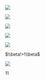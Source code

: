 ![](https://www.nta.go.jp/tmp/9203c526-0c5c-4d21-ab27-c6a0133bdf70/images/3795d15ec4c9f02ca2e103fbf36b0b54d08915d887b41c8b37c9cbce1da2c8d5.jpg)

![](https://www.nta.go.jp/tmp/9203c526-0c5c-4d21-ab27-c6a0133bdf70/images/bd34112003f85fd425eea8d481c3adf05d889a14616c3fa7c5580f46c5f12079.jpg)

![](https://www.nta.go.jp/tmp/9203c526-0c5c-4d21-ab27-c6a0133bdf70/images/790f01b082737e593e62a7ba317ac1962bf57430594ae4e54ef2e15fe28cf25d.jpg)

![](https://www.nta.go.jp/tmp/9203c526-0c5c-4d21-ab27-c6a0133bdf70/images/1e78a73d9405124c8d43566e9cbfbad7b1dea113aacf816c7e931b67ae72474a.jpg)

![](https://www.nta.go.jp/tmp/9203c526-0c5c-4d21-ab27-c6a0133bdf70/images/f4b90c4920715611a8e6fbd9c63f69580fa62f253a16a99754cafb87291c34cd.jpg)

$\\beta!>!\\beta$

![](https://www.nta.go.jp/tmp/9203c526-0c5c-4d21-ab27-c6a0133bdf70/images/155155427f82eb25af57ce962617eab4b0d98fe17478415bc0dfceafae6782e9.jpg)

11